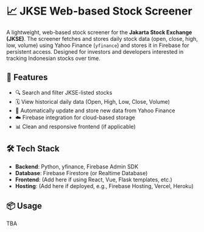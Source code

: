 # 📈 JKSE Web-based Stock Screener

A lightweight, web-based stock screener for the **Jakarta Stock Exchange (JKSE)**. The screener fetches and stores daily stock data (open, close, high, low, volume) using Yahoo Finance (`yfinance`) and stores it in Firebase for persistent access. Designed for investors and developers interested in tracking Indonesian stocks over time.

## 🚀 Features

- 🔍 Search and filter JKSE-listed stocks
- 🗓️ View historical daily data (Open, High, Low, Close, Volume)
- 🔄 Automatically update and store new data from Yahoo Finance
- ☁️ Firebase integration for cloud-based storage
- 📊 Clean and responsive frontend (if applicable)

## 🛠️ Tech Stack

- **Backend**: Python, yfinance, Firebase Admin SDK
- **Database**: Firebase Firestore (or Realtime Database)
- **Frontend**: (Add here if using React, Vue, Flask templates, etc.)
- **Hosting**: (Add here if deployed, e.g., Firebase Hosting, Vercel, Heroku)

## 📦 Usage
TBA
